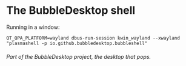 # The BubbleDesktop shell

Running in a window:
```
QT_QPA_PLATFORM=wayland dbus-run-session kwin_wayland --xwayland "plasmashell -p io.github.bubbledesktop.bubbleshell"
```



###### Part of the BubbleDesktop project, the desktop that pops.
